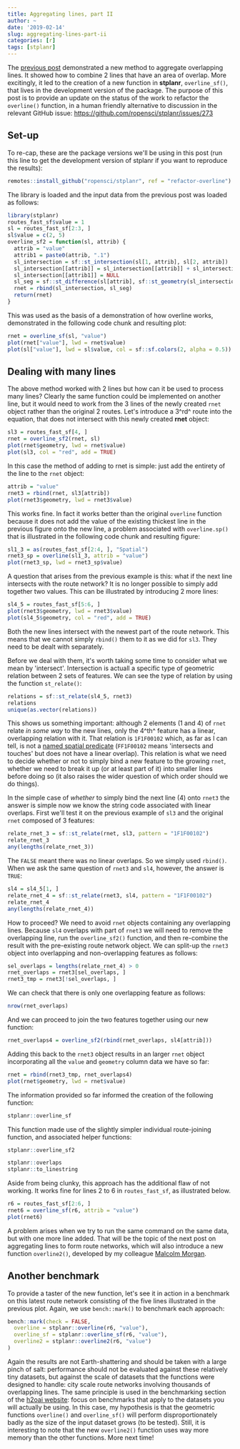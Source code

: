 ```yaml
---
title: Aggregating lines, part II
author: ~
date: '2019-02-14'
slug: aggregating-lines-part-ii
categories: [r]
tags: [stplanr]
---
```



The [previous post](https://www.robinlovelace.net/2018/10/27/aggregating-lines/) demonstrated a new method to aggregate overlapping lines.
It showed how to combine 2 lines that have an area of overlap.
More excitingly, it led to the creation of a new function in **stplanr**, `overline_sf()`, that lives in the development version of the package.
The purpose of this post is to provide an update on the status of the work to refactor the `overline()` function, in a human friendly alternative to discussion in the relevant GitHub issue: https://github.com/ropensci/stplanr/issues/273

## Set-up

To re-cap, these are the package versions we'll be using in this post (run this line to get the development version of stplanr if you want to reproduce the results):


``` r
remotes::install_github("ropensci/stplanr", ref = "refactor-overline")
```

The library is loaded and the input data from the previous post was loaded as follows:


``` r
library(stplanr)
routes_fast_sf$value = 1
sl = routes_fast_sf[2:3, ]
sl$value = c(2, 5)
overline_sf2 = function(sl, attrib) {
  attrib = "value"
  attrib1 = paste0(attrib, ".1")
  sl_intersection = sf::st_intersection(sl[1, attrib], sl[2, attrib])
  sl_intersection[[attrib]] = sl_intersection[[attrib]] + sl_intersection[[attrib1]]
  sl_intersection[[attrib1]] = NULL
  sl_seg = sf::st_difference(sl[attrib], sf::st_geometry(sl_intersection))
  rnet = rbind(sl_intersection, sl_seg)
  return(rnet)
}
```

This was used as the basis of a demonstration of how overline works, demonstrated in the following code chunk and resulting plot:


``` r
rnet = overline_sf(sl, "value")
plot(rnet["value"], lwd = rnet$value)
plot(sl["value"], lwd = sl$value, col = sf::sf.colors(2, alpha = 0.5))
```


## Dealing with many lines

The above method worked with 2 lines but how can it be used to process many lines?
Clearly the same function could be implemented on another line, but it would need to work from the 3 lines of the newly created `rnet` object rather than the original 2 routes.
Let's introduce a 3^rd^ route into the equation, that does not intersect with this newly created **rnet** object:


``` r
sl3 = routes_fast_sf[4, ]
rnet = overline_sf2(rnet, sl)
plot(rnet$geometry, lwd = rnet$value)
plot(sl3, col = "red", add = TRUE)
```

In this case the method of adding to rnet is simple: just add the entirety of the line to the `rnet` object:


``` r
attrib = "value"
rnet3 = rbind(rnet, sl3[attrib])
plot(rnet3$geometry, lwd = rnet3$value)
```

This works fine.
In fact it works better than the original `overline` function because it does not add the value of the existing thickest line in the previous figure onto the new line, a problem associated with `overline.sp()` that is illustrated in the following code chunk and resulting figure:


``` r
sl1_3 = as(routes_fast_sf[2:4, ], "Spatial")
rnet3_sp = overline(sl1_3, attrib = "value")
plot(rnet3_sp, lwd = rnet3_sp$value)
```

A question that arises from the previous example is this: what if the next line intersects with the route network?
It is no longer possible to simply add together two values.
This can be illustrated by introducing 2 more lines:


``` r
sl4_5 = routes_fast_sf[5:6, ]
plot(rnet3$geometry, lwd = rnet3$value)
plot(sl4_5$geometry, col = "red", add = TRUE)
```

Both the new lines intersect with the newest part of the route network.
This means that we cannot simply `rbind()` them to it as we did for `sl3`.
They need to be dealt with separately.

Before we deal with them, it's worth taking some time to consider what we mean by 'intersect'.
Intersection is actuall a specific type of geometric relation between 2 sets of features.
We can see the type of relation by using the function `st_relate()`:


``` r
relations = sf::st_relate(sl4_5, rnet3)
relations
unique(as.vector(relations))
```

This shows us something important: although 2 elements (1 and 4) of `rnet` relate *in some way* to the new lines, only the 4^th^ feature has a linear, overlapping relation with it.
That relation is `1F1F00102` which, as far as I can tell, is not a [named spatial predicate](https://en.wikipedia.org/wiki/DE-9IM#Spatial_predicates) (`FF1F00102` means 'intersects and touches' but does not have a linear overlap).
This relation is what we need to decide whether or not to simply bind a new feature to the growing `rnet`, whether we need to break it up (or at least part of it) into smaller lines before doing so (it also raises the wider question of which order should we do things).

In the simple case of *whether* to simply bind the next line (4) onto `rnet3` the answer is simple now we know the string code associated with linear overlaps.
First we'll test it on the previous example of `sl3` and the original `rnet` composed of 3 features:


``` r
relate_rnet_3 = sf::st_relate(rnet, sl3, pattern = "1F1F00102")
relate_rnet_3
any(lengths(relate_rnet_3))
```

The `FALSE` meant there was no linear overlaps. So we simply used `rbind()`.
When we ask the same question of `rnet3` and `sl4`, however, the answer is `TRUE`:


``` r
sl4 = sl4_5[1, ]
relate_rnet_4 = sf::st_relate(rnet3, sl4, pattern = "1F1F00102")
relate_rnet_4
any(lengths(relate_rnet_4))
```

How to proceed? We need to avoid `rnet` objects containing any overlapping lines.
Because `sl4` overlaps with part of `rnet3` we will need to remove the overlapping line, run the `overline_sf2()` function, and then re-combine the result with the pre-existing route network object.
We can split-up the `rnet3` object into overlapping and non-overlapping features as follows:


``` r
sel_overlaps = lengths(relate_rnet_4) > 0
rnet_overlaps = rnet3[sel_overlaps, ]
rnet3_tmp = rnet3[!sel_overlaps, ]
```

We can check that there is only one overlapping feature as follows:


``` r
nrow(rnet_overlaps)
```

And we can proceed to join the two features together using our new function:


``` r
rnet_overlaps4 = overline_sf2(rbind(rnet_overlaps, sl4[attrib]))
```

Adding this back to the `rnet3` object results in an larger `rnet` object incorporating all the `value` and `geometry` column data we have so far:


``` r
rnet = rbind(rnet3_tmp, rnet_overlaps4)
plot(rnet$geometry, lwd = rnet$value)
```

The information provided so far informed the creation of the following function:


``` r
stplanr::overline_sf
```

This function made use of the slightly simpler individual route-joining function, and associated helper functions:


``` r
stplanr::overline_sf2

stplanr::overlaps
stplanr::to_linestring
```

Aside from being clunky, this approach has the additional flaw of not working.
It works fine for lines 2 to 6 in `routes_fast_sf`, as illustrated below.


``` r
r6 = routes_fast_sf[2:6, ]
rnet6 = overline_sf(r6, attrib = "value")
plot(rnet6)
```

A problem arises when we try to run the same command on the same data, but with one more line added.
That will be the topic of the next post on aggregating lines to form route networks, which will also introduce a new function `overline2()`, developed by my colleague [Malcolm Morgan](https://environment.leeds.ac.uk/transport/staff/964/dr-malcolm-morgan).

## Another benchmark

To provide a taster of the new function, let's see it in action in a benchmark on this latest route network consisting of the five lines illustrated in the previous plot.
Again, we use `bench::mark()` to benchmark each approach:


``` r
bench::mark(check = FALSE,
  overline = stplanr::overline(r6, "value"),
  overline_sf = stplanr::overline_sf(r6, "value"),
  overline2 = stplanr::overline2(r6, "value")
)
```

Again the results are not Earth-shattering and should be taken with a large pinch of salt: performance should not be evaluated against these relatively tiny datasets, but against the scale of datasets that the functions were designed to handle: city scale route networks involving thousands of overlapping lines.
The same principle is used in the benchmarking section of the [h2oai website](https://h2oai.github.io/db-benchmark/): focus on benchmarks that apply to the datasets you will actually be using.
In this case, my hypothesis is that the geometric functions `overline()` and `overline_sf()` will perform disproportionately badly as the size of the input dataset grows (to be tested).
Still, it is interesting to note that the new `overline2()` function uses way more memory than the other functions.
More next time!
